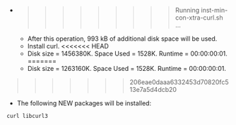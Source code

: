 * >>>>>>>>> Running inst-min-con-xtra-curl.sh ...
  * After this operation, 993 kB of additional disk space will be used.
  * Install curl.
<<<<<<< HEAD
  * Disk size = 1456380K. Space Used = 1528K. Runtime = 00:00:00:01.
=======
  * Disk size = 1263160K. Space Used = 1528K. Runtime = 00:00:00:01.
>>>>>>> 206eae0daaa6332453d70820fc513e7a5d4dcb20
  * The following NEW packages will be installed:
  ```bash
curl libcurl3
  ```
